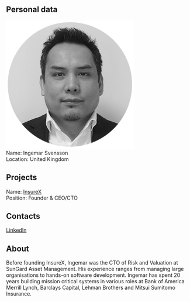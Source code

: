 ## Personal data
![ photo](photo/ingemar_svensson.png)  
Name: Ingemar Svensson  
Location: United Kingdom  
## Projects 
Name: [InsureX](../projects/insurex.md)  
Position: Founder & CEO/CTO   
## Contacts
[LinkedIn](https://www.linkedin.com/in/ingemarsvensson2/)  
## About
Before founding InsureX, Ingemar was the CTO of Risk and Valuation at SunGard Asset Management. His experience ranges from managing large organisations to hands-on software development. Ingemar has spent 20 years building mission critical systems in various roles at Bank of America Merrill Lynch, Barclays Capital, Lehman Brothers and Mitsui Sumitomo Insurance.
